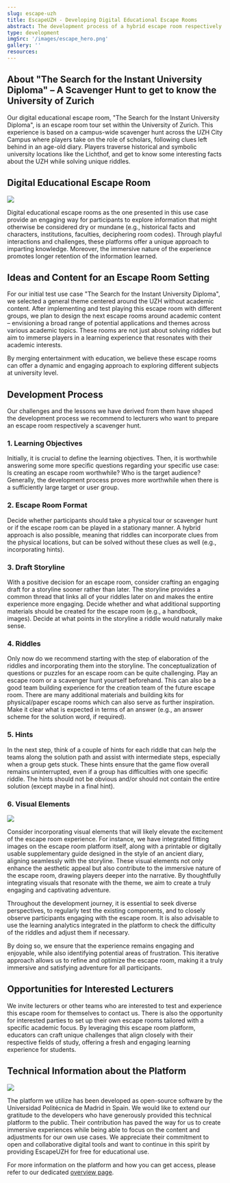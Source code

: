 ```yaml
---
slug: escape-uzh
title: EscapeUZH - Developing Digital Educational Escape Rooms
abstract: The development process of a hybrid escape room respectively scavenger hunt, where a captivating plot meets challenging riddles set at the University of Zurich. By leveraging this escape room platform, educators can craft their own escape room.
type: development
imgSrc: '/images/escape_hero.png'
gallery: ''
resources:
---
```


## About "The Search for the Instant University Diploma" – A Scavenger Hunt to get to know the University of Zurich

Our digital educational escape room, "The Search for the Instant University Diploma", is an escape room tour set within the University of Zurich. This experience is based on a campus-wide scavenger hunt across the UZH City Campus where players take on the role of scholars, following clues left behind in an age-old diary. Players traverse historical and symbolic university locations like the Lichthof, and get to know some interesting facts about the UZH while solving unique riddles.

## Digital Educational Escape Room

![](/images/escape_phones.png)

Digital educational escape rooms as the one presented in this use case provide an engaging way for participants to explore information that might otherwise be considered dry or mundane (e.g., historical facts and characters, institutions, faculties, deciphering room codes). Through playful interactions and challenges, these platforms offer a unique approach to imparting knowledge. Moreover, the immersive nature of the experience promotes longer retention of the information learned.

## Ideas and Content for an Escape Room Setting

For our initial test use case "The Search for the Instant University Diploma", we selected a general theme centered around the UZH without academic content. After implementing and test playing this escape room with different groups, we plan to design the next escape rooms around academic content – envisioning a broad range of potential applications and themes across various academic topics. These rooms are not just about solving riddles but aim to immerse players in a learning experience that resonates with their academic interests.

By merging entertainment with education, we believe these escape rooms can offer a dynamic and engaging approach to exploring different subjects at university level.

## Development Process

Our challenges and the lessons we have derived from them have shaped the development process we recommend to lecturers who want to prepare an escape room respectively a scavenger hunt.

### 1. Learning Objectives

Initially, it is crucial to define the learning objectives. Then, it is worthwhile answering some more specific questions regarding your specific use case: Is creating an escape room worthwhile? Who is the target audience? Generally, the development process proves more worthwhile when there is a sufficiently large target or user group.

### 2. Escape Room Format

Decide whether participants should take a physical tour or scavenger hunt or if the escape room can be played in a stationary manner. A hybrid approach is also possible, meaning that riddles can incorporate clues from the physical locations, but can be solved without these clues as well (e.g., incorporating hints).

### 3. Draft Storyline

With a positive decision for an escape room, consider crafting an engaging draft for a storyline sooner rather than later. The storyline provides a common thread that links all of your riddles later on and makes the entire experience more engaging. Decide whether and what additional supporting materials should be created for the escape room (e.g., a handbook, images). Decide at what points in the storyline a riddle would naturally make sense.

### 4. Riddles

Only now do we recommend starting with the step of elaboration of the riddles and incorporating them into the storyline. The conceptualization of questions or puzzles for an escape room can be quite challenging. Play an escape room or a scavenger hunt yourself beforehand. This can also be a good team building experience for the creation team of the future escape room. There are many additional materials and building kits for physical/paper escape rooms which can also serve as further inspiration. Make it clear what is expected in terms of an answer (e.g., an answer scheme for the solution word, if required).

### 5. Hints

In the next step, think of a couple of hints for each riddle that can help the teams along the solution path and assist with intermediate steps, especially when a group gets stuck. These hints ensure that the game flow overall remains uninterrupted, even if a group has difficulties with one specific riddle. The hints should not be obvious and/or should not contain the entire solution (except maybe in a final hint).

### 6. Visual Elements

![](/images/UC_EscapeRoom_Diary_UZH_small.png)

Consider incorporating visual elements that will likely elevate the excitement of the escape room experience. For instance, we have integrated fitting images on the escape room platform itself, along with a printable or digitally usable supplementary guide designed in the style of an ancient diary, aligning seamlessly with the storyline. These visual elements not only enhance the aesthetic appeal but also contribute to the immersive nature of the escape room, drawing players deeper into the narrative. By thoughtfully integrating visuals that resonate with the theme, we aim to create a truly engaging and captivating adventure.

Throughout the development journey, it is essential to seek diverse perspectives, to regularly test the existing components, and to closely observe participants engaging with the escape room. It is also advisable to use the learning analytics integrated in the platform to check the difficulty of the riddles and adjust them if necessary.

By doing so, we ensure that the experience remains engaging and enjoyable, while also identifying potential areas of frustration. This iterative approach allows us to refine and optimize the escape room, making it a truly immersive and satisfying adventure for all participants.

## Opportunities for Interested Lecturers

We invite lecturers or other teams who are interested to test and experience this escape room for themselves to contact us. There is also the opportunity for interested parties to set up their own escape rooms tailored with a specific academic focus. By leveraging this escape room platform, educators can craft unique challenges that align closely with their respective fields of study, offering a fresh and engaging learning experience for students.

## Technical Information about the Platform

![](/images/escape_uzh_backend.png)

The platform we utilize has been developed as open-source software by the Universidad Politécnica de Madrid in Spain. We would like to extend our gratitude to the developers who have generously provided this technical platform to the public. Their contribution has paved the way for us to create immersive experiences while being able to focus on the content and adjustments for our own use cases. We appreciate their commitment to open and collaborative digital tools and want to continue in this spirit by providing EscapeUZH for free for educational use.

For more information on the platform and how you can get access, please refer to our dedicated [overview page](/escape).
